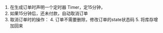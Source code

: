 
1. 在生成订单时声明一个定时器 Timer，定15分钟，
2. 如果15分钟后，还未付款，自动取消订单
3. 取消订单时的操作：
    4. 订单不需要删除，修改订单的state状态码
    5. 将库存增加回来